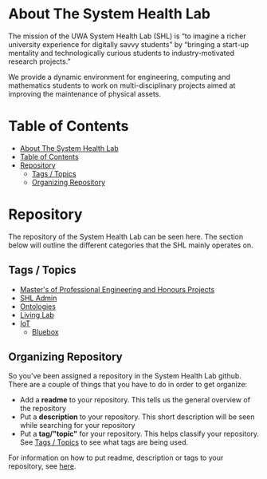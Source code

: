 # About The System Health Lab
The mission of the UWA System Health Lab (SHL) is “to imagine a richer university experience for digitally savvy students” by “bringing a start-up mentality and technologically curious students to industry-motivated research projects.”

We provide a dynamic environment for engineering, computing and mathematics students to work on multi-disciplinary projects aimed at improving the maintenance of physical assets.

# Table of Contents
- [About The System Health Lab](#about-the-system-health-lab)
- [Table of Contents](#table-of-contents)
- [Repository](#repository)
  - [Tags / Topics](#tags--topics)
  - [Organizing Repository](#organizing-repository)


# Repository
The repository of the System Health Lab can be seen here. The section below will outline the different categories that the SHL mainly operates on.

## Tags / Topics
- [Master's of Professional Engineering and Honours Projects](https://github.com/uwasystemhealth?q=mpe-honours-project&type=&language=)
- [SHL Admin](https://github.com/uwasystemhealth?q=shl-admin&type=&language=)
- [Ontologies](https://github.com/uwasystemhealth?q=ontologies&type=&language=)
- [Living Lab](https://github.com/uwasystemhealth?q=livinglab&type=&language=)
- [IoT](https://github.com/uwasystemhealth?q=iot&type=&language=)
  - [Bluebox](https://github.com/uwasystemhealth?q=bluebox&type=&language=)


## Organizing Repository
So you've been assigned a repository in the System Health Lab github. There are a couple of things that you have to do in order to get organize:
- Add a **readme** to your repository. This tells us the general overview of the repository
- Put a **description** to your repository. This short description will be seen while searching for your repository
- Put a **tag/"topic"** for your repository. This helps classify your repository. See [Tags / Topics](#tags--topics) to see what tags are being used.

For information on how to put readme, description or tags to your repository, see [here](https://github.com/uwasystemhealth/AboutUs/blob/master/OrganizingRepository.md).

